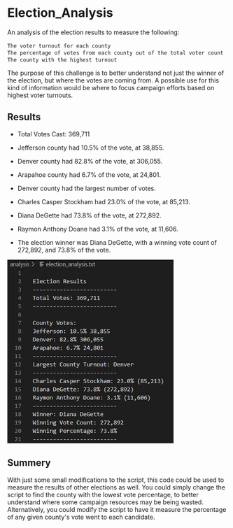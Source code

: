 # Election_Analysis
An analysis of the election results to measure the following:

    The voter turnout for each county
    The percentage of votes from each county out of the total voter count
    The county with the highest turnout

The purpose of this challenge is to better understand not just the winner of the election, but where the votes are coming from. A possible use for this kind of information would be where to focus campaign efforts based on highest voter turnouts. 


## Results 
* Total Votes Cast: 369,711

* Jefferson county had 10.5% of the vote, at 38,855. 
* Denver county had 82.8% of the vote, at 306,055. 
* Arapahoe county had 6.7% of the vote, at 24,801.

* Denver county had the largest number of votes.

* Charles Casper Stockham had 23.0% of the vote, at 85,213.
* Diana DeGette had 73.8% of the vote, at 272,892.
* Raymon Anthony Doane had 3.1% of the vote, at 11,606.

* The election winner was Diana DeGette, with a winning vote count of 272,892, and 73.8% of the vote. 

![Election_Results](Election_Analysis/images/result_image.JPG)

## Summery 
With just some small modifications to the script, this code could be used to measure the results of other elections as well. You could simply change the script to find the county with the lowest vote percentage, to better understand where some campaign resources may be being wasted. Alternatively, you could modify the script to have it measure the percentage of any given county's vote went to each candidate.
